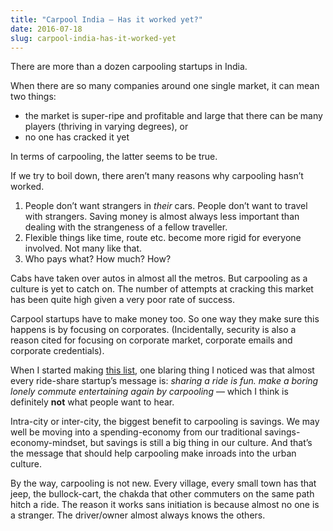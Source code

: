 ```yaml
---
title: "Carpool India — Has it worked yet?"
date: 2016-07-18
slug: carpool-india-has-it-worked-yet
---
```


There are more than a dozen carpooling startups in India.

When there are so many companies around one single market, it can mean two
things:

- the market is super-ripe and profitable and large that there can be many
  players (thriving in varying degrees), or
- no one has cracked it yet

In terms of carpooling, the latter seems to be true.

If we try to boil down, there aren’t many reasons why carpooling hasn’t worked.

1.  People don’t want strangers in _their_ cars. People don’t want to travel
    with strangers. Saving money is almost always less important than dealing
    with the strangeness of a fellow traveller.
2.  Flexible things like time, route etc. become more rigid for everyone
    involved. Not many like that.
3.  Who pays what? How much? How?

Cabs have taken over autos in almost all the metros. But carpooling as a culture
is yet to catch on. The number of attempts at cracking this market has been
quite high given a very poor rate of success.

Carpool startups have to make money too. So one way they make sure this happens
is by focusing on corporates. (Incidentally, security is also a reason cited for
focusing on corporate market, corporate emails and corporate credentials).

When I started making
[this list](http://druchan.com/startupswadesh/carpool.php), one blaring thing I
noticed was that almost every ride-share startup’s message is: _sharing a ride
is fun. make a boring lonely commute entertaining again by carpooling_ — which I
think is definitely **not** what people want to hear.

Intra-city or inter-city, the biggest benefit to carpooling is savings. We may
well be moving into a spending-economy from our traditional
savings-economy-mindset, but savings is still a big thing in our culture. And
that’s the message that should help carpooling make inroads into the urban
culture.

By the way, carpooling is not new. Every village, every small town has that
jeep, the bullock-cart, the chakda that other commuters on the same path hitch a
ride. The reason it works sans initiation is because almost no one is a
stranger. The driver/owner almost always knows the others.
